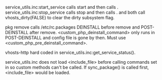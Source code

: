 service_utils.inc:start_service calls <rcfile> start and then calls <startcmd>.
service_utils.inc:stop_service calls <rcfile> stop and then calls <stopcmd>.
<startcmd> and <stopcmd> both call vhosts_dirty(FALSE) to clear the dirty subsystem flag.

pkg remove calls /etc/rc.packages <name> DEINSTALL before remove and POST-DEINSTALL after remove.
<custom_php_deinstall_command> only runs in POST-DEINSTALL and config file is gone by then.
Must use <custom_php_pre_deinstall_command>.

vhosts-http hard coded in service_utils.inc:get_service_status().

service_utils.inc does not load <include_file> before calling commands set
in <service> so custom methods can't be called.  If sync_package() is called
first, <include_file> would be loaded.
